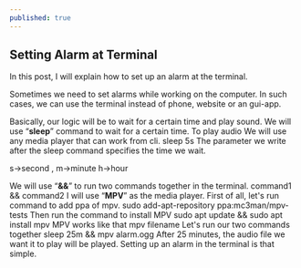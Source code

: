 ```yaml
---
published: true
---
```



## Setting Alarm at Terminal


In this post, I will explain how to set up an alarm at the terminal.

Sometimes we need to set alarms while working on the computer. In such cases, we can use the terminal instead of phone, website or an gui-app.

Basically, our logic will be to wait for a certain time and play sound. We will use “**sleep**” command to wait for a certain time. To play audio We will use any media player that can work from cli.
	sleep 5s
The parameter we write after the sleep command specifies the time we wait.

s->second , m->minute h->hour

We will use “**&&**” to run two commands together in the terminal.
	command1 && command2
I will use “**MPV**” as the media player. First of all, let's run command to add ppa of mpv.
 	sudo add-apt-repository ppa:mc3man/mpv-tests
Then run the command to install MPV
	sudo apt update && sudo apt install mpv
MPV works like that
    mpv filename
Let's run our two commands together
	sleep 25m && mpv alarm.ogg
After 25 minutes, the audio file we want it to play will be played. Setting up an alarm in the terminal is that simple.
